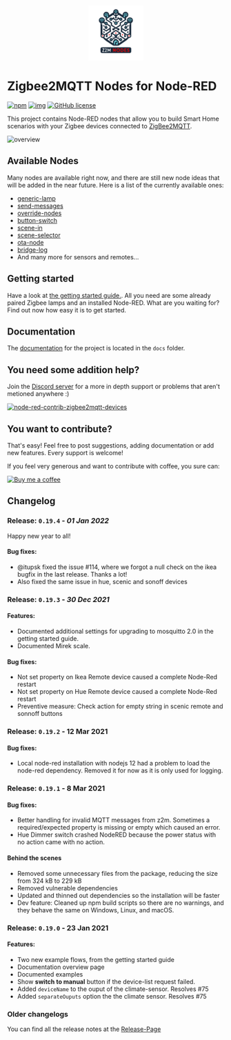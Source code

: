 <p align="center">
  <img width="128" height="128" src="resources/logo.svg">
</p>

# Zigbee2MQTT Nodes for Node-RED

[![npm](https://img.shields.io/npm/v/node-red-contrib-zigbee2mqtt-devices?style=for-the-badge)](https://www.npmjs.com/package/node-red-contrib-zigbee2mqtt-devices)
[![img](https://img.shields.io/badge/Node--RED-node--red--contrib--zigbee2mqtt--devices-%23aa4444?style=for-the-badge)](https://flows.nodered.org/node/node-red-contrib-zigbee2mqtt-devices)
[![GitHub license](https://img.shields.io/github/license/Dirnei/node-red-contrib-zigbee2mqtt-devices?style=for-the-badge)](https://github.com/Dirnei/node-red-contrib-zigbee2mqtt-devices/blob/master/LICENSE)

This project contains Node-RED nodes that allow you to build Smart Home scenarios with your Zigbee devices connected to [ZigBee2MQTT](https://www.zigbee2mqtt.io/).

![overview](docs/img/overview.png)

## Available Nodes

Many nodes are available right now, and there are still new node ideas that will be added in the near future. Here is a list of the currently available ones:

- [generic-lamp](docs/nodes/generic-lamp.md)
- [send-messages](docs/nodes/send-messages.md)
- [override-nodes](docs/nodes/override-nodes.md)
- [button-switch](docs/nodes/button-switch.md)
- [scene-in](docs/nodes/scene-in.md)
- [scene-selector](docs/nodes/scene-selector.md)
- [ota-node](docs/nodes/ota-node.md)
- [bridge-log](docs/nodes/bridge-log.md)
- And many more for sensors and remotes...

## Getting started

Have a look at [the getting started guide.](docs/getting-started.md). All you need are some already paired Zigbee lamps and an installed Node-RED. What are you waiting for? Find out now how easy it is to get started.

## Documentation

The [documentation](docs/documentation.md) for the project is located in the `docs` folder.

## You need some addition help?

Join the [Discord server](https://discord.gg/4qCMEhJ) for a more in depth support or problems that aren't metioned anywhere :)

[![node-red-contrib-zigbee2mqtt-devices](https://discordapp.com/api/guilds/760063909465686067/widget.png?style=banner2)](https://discord.gg/4qCMEhJ)

## You want to contribute?

That's easy! Feel free to post suggestions, adding documentation or add new features. Every support is welcome!

If you feel very generous and want to contribute with coffee, you sure can:

[![Buy me a coffee][buymeacoffee-shield]][buymeacoffee]

[buymeacoffee]: https://www.buymeacoffee.com/dirnei
[buymeacoffee-shield]: https://www.buymeacoffee.com/assets/img/custom_images/orange_img.png

## Changelog 

### Release: `0.19.4` - _01 Jan 2022_

Happy new year to all!

#### Bug fixes:
- @itupsk fixed the issue #114, where we forgot a null check on the ikea bugfix in the last release. Thanks a lot!
- Also fixed the same issue in hue, scenic and sonoff devices

### Release: `0.19.3` - _30 Dec 2021_

#### Features:
- Documented additional settings for upgrading to mosquitto 2.0 in the getting started guide.
- Documented Mirek scale. 

#### Bug fixes:
- Not set property on Ikea Remote device caused a complete Node-Red restart
- Not set property on Hue Remote device caused a complete Node-Red restart
- Preventive measure: Check action for empty string in scenic remote and sonnoff buttons

### Release: `0.19.2` - 12 Mar 2021

#### Bug fixes:

- Local node-red installation with nodejs 12 had a problem to load the node-red dependency. Removed it for now as it is only used for logging.

### Release: `0.19.1` - 8 Mar 2021

#### Bug fixes:

- Better handling for invalid MQTT messages from z2m. Sometimes a required/expected property is missing or empty which caused an error.
- Hue Dimmer switch crashed NodeRED because the power status with no action came with no action.

#### Behind the scenes

- Removed some unnecessary files from the package, reducing the size from 324 kB to 229 kB
- Removed vulnerable dependencies
- Updated and thinned out dependencies so the installation will be faster
- Dev feature: Cleaned up npm build scripts so there are no warnings, and they behave the same on Windows, Linux, and macOS.

### Release: `0.19.0` - 23 Jan 2021

#### Features:
- Two new example flows, from the getting started guide
- Documentation overview page
- Documented examples
- Show **switch to manual** button if the device-list request failed.
- Added `deviceName` to the ouput of the climate-sensor. Resolves #75
- Added `separateOuputs` option the the climate sensor. Resolves #75

### Older changelogs

You can find all the release notes at the [Release-Page](https://github.com/Dirnei/node-red-contrib-zigbee2mqtt-devices/releases)
